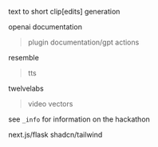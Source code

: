 text to short clip[edits] generation

openai documentation
 > plugin documentation/gpt actions

resemble
 > tts

twelvelabs
 > video vectors

see ```_info``` for information on the hackathon

next.js/flask
shadcn/tailwind

